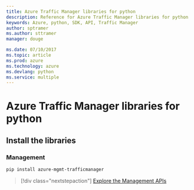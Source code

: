 ```yaml
---
title: Azure Traffic Manager libraries for python
description: Reference for Azure Traffic Manager libraries for python
keywords: Azure, python, SDK, API, Traffic Manager
author: sptramer
ms.author: sttramer
manager: douge

ms.date: 07/10/2017
ms.topic: article
ms.prod: azure
ms.technology: azure
ms.devlang: python
ms.service: multiple
---
```


# Azure Traffic Manager libraries for python

## Install the libraries


### Management

```bash
pip install azure-mgmt-trafficmanager
```
> [!div  class="nextstepaction"]
> [Explore the Management APIs](/python/api/overview/azure/trafficmanager/management)